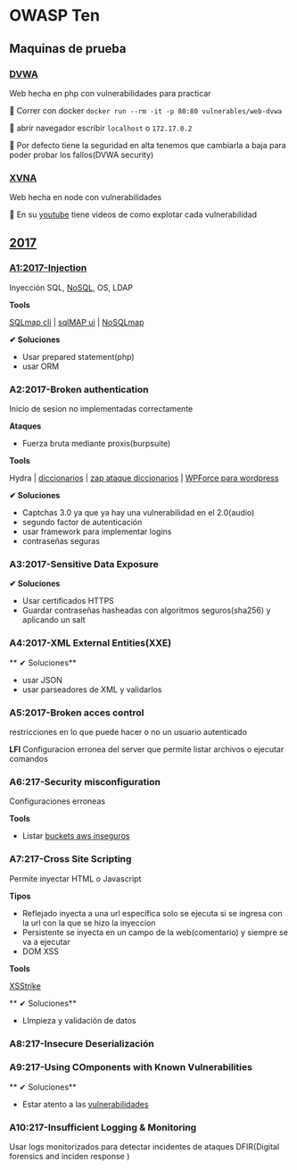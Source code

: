 # OWASP Ten

## Maquinas de prueba

### [DVWA](https://github.com/ethicalhack3r/DVWA)

Web hecha en php con vulnerabilidades para practicar

🐳 Correr con docker `docker run --rm -it -p 80:80 vulnerables/web-dvwa`

🐳 abrir navegador escribir `localhost` o `172.17.0.2`

🐳 Por defecto tiene la seguridad en alta tenemos que cambiarla a baja para poder probar los fallos(DVWA security)

### [XVNA](https://github.com/vegabird/xvna)

Web hecha en node con vulnerabilidades

🐳 En su [youtube](https://www.youtube.com/watch?v=jAOGlf4eoic&list=PLl3MvLA31T7LCIP7Lzlc9EDVURD6wEt5J) tiene videos de como explotar cada vulnerabilidad

## [2017](https://owasp.org/www-project-top-ten/OWASP_Top_Ten_2017/)

### [A1:2017-Injection](https://owasp.org/www-project-top-ten/OWASP_Top_Ten_2017/Top_10-2017_A1-Injection.html)

Inyección SQL, [NoSQL](https://github.com/search?q=Nosql+injection), OS, LDAP

**Tools**

[SQLmap cli](https://github.com/sqlmapproject/sqlmap) |
[sqlMAP ui](https://github.com/Hood3dRob1n/SQLMAP-Web-GUI) |
[NoSQLmap](https://github.com/codingo/NoSQLMap)

**✔ Soluciones**

- Usar prepared statement(php)
- usar ORM

### A2:2017-Broken authentication

Inicio de sesion no implementadas correctamente

**Ataques**

- Fuerza bruta mediante proxis(burpsuite)

**Tools**

Hydra | 
[diccionarios](https://wiki.skullsecurity.org/Passwords) |
[zap ataque diccionarios](https://owasp.org/www-project-zap/) |
[WPForce para wordpress](https://github.com/n00py/WPForce)

**✔ Soluciones**

- Captchas 3.0 ya que ya hay una vulnerabilidad en el 2.0(audio)
- segundo factor de autenticación
- usar framework para implementar logins
- contraseñas seguras

### A3:2017-Sensitive Data Exposure

**✔ Soluciones**

- Usar certificados HTTPS
- Guardar contraseñas hasheadas con algoritmos seguros(sha256) y aplicando un salt

### A4:2017-XML External Entities(XXE)

** ✔ Soluciones**

- usar JSON
- usar parseadores de XML y validarlos

### A5:2017-Broken acces control

restricciones en lo que puede hacer o no un usuario autenticado

**LFI**
Configuracion erronea del server que permite listar archivos o ejecutar comandos

### A6:217-Security misconfiguration

Configuraciones erroneas

**Tools**

- Listar [buckets aws inseguros](https://github.com/eth0izzle/bucket-stream)

### A7:217-Cross Site Scripting

Permite inyectar HTML o Javascript

**Tipos**

- Reflejado inyecta a una url específica solo se ejecuta si se ingresa con la url con la que se hizo la inyeccion
- Persistente se inyecta en un campo de la web(comentario) y siempre se va a ejecutar
- DOM XSS

**Tools**

[XSStrike](https://github.com/s0md3v/XSStrike)

** ✔ Soluciones**

- LImpieza y validación de datos

### A8:217-Insecure Deserialización

### A9:217-Using COmponents with Known Vulnerabilities

** ✔ Soluciones**

- Estar atento a las [vulnerabilidades](https://github.com/jhonPariona/_learn-pentesting/blob/master/scanning.md#-organismos-y-p%C3%A1ginas-de-vulnerabilidades)

### A10:217-Insufficient Logging & Monitoring

Usar logs monitorizados para detectar incidentes de ataques DFIR(Digital forensics and inciden response )




